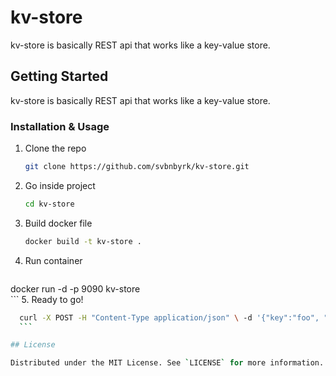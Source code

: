 # kv-store

kv-store is basically REST api that works like a key-value store.

<!-- GETTING STARTED -->
## Getting Started

kv-store is basically REST api that works like a key-value store.

### Installation & Usage

1. Clone the repo

   ```sh
   git clone https://github.com/svbnbyrk/kv-store.git
   ```

2. Go inside project

   ```sh
   cd kv-store
   ```

3. Build docker file

   ```sh
   docker build -t kv-store .   
    ```

4. Run container
   ```sh

  docker run -d -p 9090 kv-store  
    ```
5. Ready to go!

   ```sh
     curl -X POST -H "Content-Type application/json" \ -d '{"key":"foo", "value":"bar"}' \ http://localhost:9090
     ```

## License

Distributed under the MIT License. See `LICENSE` for more information.
